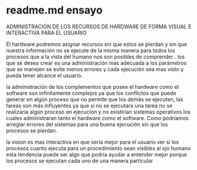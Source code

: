 readme.md
ensayo
======

 ADMINISTRACIÓN DE LOS RECURSOS DE HARDWARE DE FORMA VISUAL E INTERACTIVA PARA EL USUARIO
 
El hardware podremos asignar recursos sin que  estos se pierdan y sin que nuestra información no se ejecute de la misma manera para todos los procesos que a la vista del humano nos son posibles  de comprender . los que se desea crear es una administración mas adecuada  a los parámetros que se manejen se evite menos errores  y cada ejecución sea mas visto y pueda tener alcance el usuario.

la administración de los complementos que posee el hardware como el software son infinitamente complejos ya que los conflictos que puede generar en  algún proceso que no permite que los demás se ejecuten,  las tareas son más  influyentes ya que si no se ejecutara una tarea no se realizaría algún proceso en ejecución y no existirían sistemas operativos los cuales administraran tanto  el hardware como el software. Como podríamos arreglar errores del sistemas para una buena ejecución sin que los procesos se pierdan.
 
la vision es mas interactiva en que seria mejor para el usuario ver si los procesos cuanto ejecuta para  un procedimiento sean visibles al ojo humano esta tendencia puede ser algo que podria ayudar a entender mejor porque los procesos se ejecutan cada uno de una manera particular
